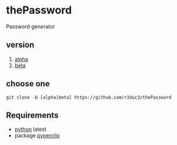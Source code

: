 # thePassword
Password generator

## version
1. [alpha](https://github.com/r3duc3/thePassword/tree/alpha)
2. [beta](https://github.com/r3duc3/thePassword/tree/beta)

## choose one
`git clone -b [alpha|beta] https://github.com/r3duc3/thePassword`

## Requirements
- [python](https://www.python.org/downloads/) latest
- package [pyperclip](https://pypi.org/project/pyperclip3/)
